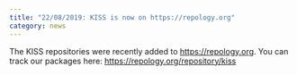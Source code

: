 ```yaml
---
title: "22/08/2019: KISS is now on https://repology.org"
category: news
---
```


The KISS repositories were recently added to <https://repology.org>. You can track our packages here: https://repology.org/repository/kiss


